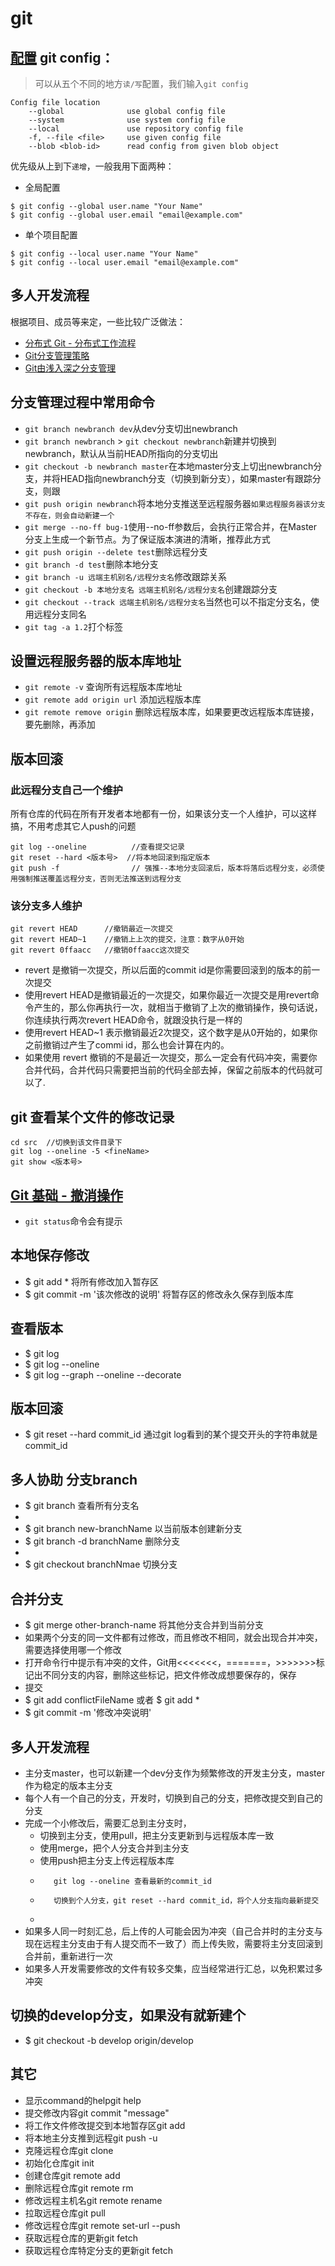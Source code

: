 # git
##  [配置](https://git-scm.com/book/zh/v2/%E8%B5%B7%E6%AD%A5-%E5%88%9D%E6%AC%A1%E8%BF%90%E8%A1%8C-Git-%E5%89%8D%E7%9A%84%E9%85%8D%E7%BD%AE) git config：
> 可以从五个不同的地方`读/写`配置，我们输入`git config`
```
Config file location
    --global              use global config file
    --system              use system config file
    --local               use repository config file
    -f, --file <file>     use given config file
    --blob <blob-id>      read config from given blob object
```
优先级从上到下`递增`，一般我用下面两种：

  * 全局配置
  ```
  $ git config --global user.name "Your Name"
  $ git config --global user.email "email@example.com"
  ```
  * 单个项目配置
  ```
  $ git config --local user.name "Your Name"
  $ git config --local user.email "email@example.com"
  ```
## 多人开发流程
根据项目、成员等来定，一些比较广泛做法：
* [分布式 Git - 分布式工作流程](https://git-scm.com/book/zh/v2/%E5%88%86%E5%B8%83%E5%BC%8F-Git-%E5%88%86%E5%B8%83%E5%BC%8F%E5%B7%A5%E4%BD%9C%E6%B5%81%E7%A8%8B)
* [Git分支管理策略](http://www.ruanyifeng.com/blog/2012/07/git.html)
* [Git由浅入深之分支管理](http://blog.codingplayboy.com/2017/04/06/git_branch/)
## 分支管理过程中常用命令
* `git branch newbranch dev`从dev分支切出newbranch
* `git branch newbranch` > `git checkout newbranch`新建并切换到newbranch，默认从当前HEAD所指向的分支切出
* `git checkout -b newbranch master`在本地master分支上切出newbranch分支，并将HEAD指向newbranch分支（切换到新分支），如果master有跟踪分支，则跟
* `git push origin newbranch`将本地分支推送至远程服务器`如果远程服务器该分支不存在，则会自动新建一个`
* `git merge --no-ff bug-1`使用--no-ff参数后，会执行正常合并，在Master分支上生成一个新节点。为了保证版本演进的清晰，推荐此方式
* `git push origin --delete test`删除远程分支
* `git branch -d test`删除本地分支
* `git branch -u 远端主机别名/远程分支名`修改跟踪关系
* `git checkout -b 本地分支名 远端主机别名/远程分支名`创建跟踪分支
* `git checkout --track 远端主机别名/远程分支名`当然也可以不指定分支名，使用远程分支同名
* `git tag -a 1.2`打个标签
## 设置远程服务器的版本库地址
* `git remote -v` 查询所有远程版本库地址
* `git remote add origin url` 添加远程版本库
* `git remote remove origin` 删除远程版本库，如果要更改远程版本库链接，要先删除，再添加
## 版本回滚
### 此远程分支自己一个维护
所有仓库的代码在所有开发者本地都有一份，如果该分支一个人维护，可以这样搞，不用考虑其它人push的问题
```
git log --oneline          //查看提交记录
git reset --hard <版本号>  //将本地回滚到指定版本
git push -f                // 强推--本地分支回滚后，版本将落后远程分支，必须使用强制推送覆盖远程分支，否则无法推送到远程分支
```
### 该分支多人维护
```
git revert HEAD      //撤销最近一次提交
git revert HEAD~1    //撤销上上次的提交，注意：数字从0开始
git revert 0ffaacc   //撤销0ffaacc这次提交
```
* revert 是撤销一次提交，所以后面的commit id是你需要回滚到的版本的前一次提交
* 使用revert HEAD是撤销最近的一次提交，如果你最近一次提交是用revert命令产生的，那么你再执行一次，就相当于撤销了上次的撤销操作，换句话说，你连续执行两次revert HEAD命令，就跟没执行是一样的
* 使用revert HEAD~1 表示撤销最近2次提交，这个数字是从0开始的，如果你之前撤销过产生了commi id，那么也会计算在内的。
* 如果使用 revert 撤销的不是最近一次提交，那么一定会有代码冲突，需要你合并代码，合并代码只需要把当前的代码全部去掉，保留之前版本的代码就可以了.
##  git 查看某个文件的修改记录
```
cd src  //切换到该文件目录下
git log --oneline -5 <fineName>
git show <版本号>
```
## [Git 基础 - 撤消操作](https://git-scm.com/book/zh/v2/Git-%E5%9F%BA%E7%A1%80-%E6%92%A4%E6%B6%88%E6%93%8D%E4%BD%9C)
* `git status`命令会有提示
##  本地保存修改
+   $ git add * 将所有修改加入暂存区
+   $ git commit -m '该次修改的说明' 将暂存区的修改永久保存到版本库
 
##  查看版本
+   $ git log
+   $ git log --oneline
+   $ git log --graph --oneline --decorate
 
##  版本回滚
+   $ git reset --hard commit_id 通过git log看到的某个提交开头的字符串就是commit_id 
 
##  多人协助 分支branch
+   $ git branch 查看所有分支名
+   
+   $ git branch new-branchName 以当前版本创建新分支
+   $ git branch -d branchName 删除分支
+   
+   $ git checkout branchNmae 切换分支   
 
##  合并分支
+   $ git merge other-branch-name 将其他分支合并到当前分支
+   如果两个分支的同一文件都有过修改，而且修改不相同，就会出现合并冲突，需要选择使用哪一个修改
+   打开命令行中提示有冲突的文件，Git用<<<<<<<，=======，>>>>>>>标记出不同分支的内容，删除这些标记，把文件修改成想要保存的，保存
+   提交
+   $ git add conflictFileName 或者 $ git add *
+   $ git commit -m '修改冲突说明'
 
##  多人开发流程
+   主分支master，也可以新建一个dev分支作为频繁修改的开发主分支，master作为稳定的版本主分支
+   每个人有一个自己的分支，开发时，切换到自己的分支，把修改提交到自己的分支
+   完成一个小修改后，需要汇总到主分支时，
    +   切换到主分支，使用pull，把主分支更新到与远程版本库一致
    +   使用merge，把个人分支合并到主分支
    +   使用push把主分支上传远程版本库
    +        git log --oneline 查看最新的commit_id
    +        切换到个人分支，git reset --hard commit_id，将个人分支指向最新提交
    +        
+   如果多人同一时刻汇总，后上传的人可能会因为冲突（自己合并时的主分支与现在远程主分支由于有人提交而不一致了）而上传失败，需要将主分支回滚到合并前，重新进行一次
+   如果多人开发需要修改的文件有较多交集，应当经常进行汇总，以免积累过多冲突

##  切换的develop分支，如果没有就新建个
+  $ git checkout -b develop origin/develop

##  其它
* 显示command的helpgit help <command>
* 提交修改内容git commit "message"
* 将工作文件修改提交到本地暂存区git add <file>
* 将本地主分支推到远程git push -u <remoteName> <localBrachName>
* 克隆远程仓库git clone <url>
* 初始化仓库git init
* 创建仓库git remote add <remoteName> <url>
* 删除远程仓库git remote rm <name>
* 修改远程主机名git remote rename <remoteName> <newRemoteName>
* 拉取远程仓库git pull <remoteName> <localBrachName>
* 修改远程仓库git remote set-url --push <remoteName> <newUrl>
* 获取远程仓库的更新git fetch <remoteName>
* 获取远程仓库特定分支的更新git fetch <remoteName> <brachName>